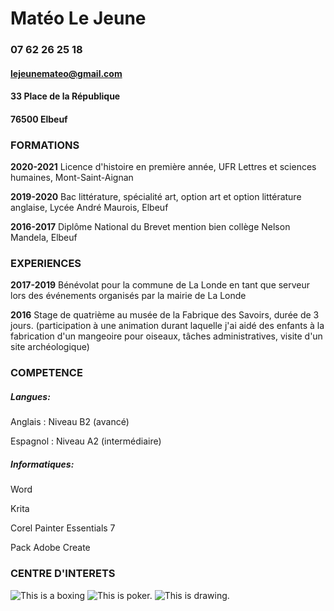 # **Matéo Le Jeune**
### 07 62 26 25 18
#### lejeunemateo@gmail.com
#### 33 Place de la République
#### 76500 Elbeuf

### **FORMATIONS**
**2020-2021** Licence d'histoire en première année, UFR Lettres et sciences humaines, Mont-Saint-Aignan

**2019-2020** Bac littérature, spécialité art, option art et option littérature anglaise, Lycée André Maurois, Elbeuf 

**2016-2017** Diplôme National du Brevet mention bien collège Nelson Mandela, Elbeuf

### **EXPERIENCES**
**2017-2019** Bénévolat pour la commune de La Londe en tant que serveur lors des événements organisés par la mairie de La Londe

**2016** Stage de quatrième au musée de la Fabrique des Savoirs, durée de 3 jours. (participation à une animation durant laquelle j'ai aidé des enfants à la fabrication d'un mangeoire pour oiseaux, tâches administratives, visite d'un site archéologique)

### **COMPETENCE**
##### **Langues**:
Anglais  : Niveau B2 (avancé)

Espagnol : Niveau A2 (intermédiaire)

##### **Informatiques**:
Word

Krita

Corel Painter Essentials 7

Pack Adobe Create

### CENTRE D'INTERETS
![This is a boxing](https://thumbs.dreamstime.com/b/vieux-coup-de-gants-de-boxe-sur-le-clou-29634685.jpg "This is a sample image.")
![This is poker.](https://t1.pixers.pics/img-c676e9e9/posters-double-as-au-poker-en-noir-et-blanc.jpg?H4sIAAAAAAAAA42PW07EMAxFt9NK6dhO2jy6gPmdJVRp4w6FvpQUGLF6UkD8ISF_-HmPdeF1TX5kGHg9OMIyhTAzjNOcu9RGTtMHFyiUa8o2T-cCEct2e-M4xG0vKkWiIiWFlk400pbtu8_KxceX4uk49tQCJHXZp0fG5TQkGJYEEskAWmic9QP3wTjysturdPg1-Bgqg5V5NHjZ17vAM_4PtkAITR-o170NWPe2kxIzrPolfGFrNKI29kT_2DSIwpz2jjgtRfa75eujeN7vJfzx87uGrILrDbSGWoEhQH2OuutN61oZQt0hGx_kSGGQSjvsiZgaYmaX12EMl_zlEyksnEiMAQAA "This is a sample image.")
![This is drawing.](https://us.123rf.com/450wm/alexblacksea/alexblacksea1711/alexblacksea171100095/90411989-main-avec-un-crayon.jpg?ver=6 "This is a sample image.")